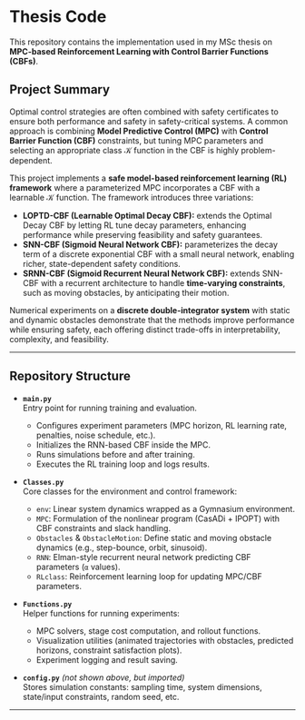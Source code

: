 # Thesis Code

This repository contains the implementation used in my MSc thesis on **MPC-based Reinforcement Learning with Control Barrier Functions (CBFs)**.

## Project Summary

Optimal control strategies are often combined with safety certificates to ensure both performance and safety in safety-critical systems. A common approach is combining **Model Predictive Control (MPC)** with **Control Barrier Function (CBF)** constraints, but tuning MPC parameters and selecting an appropriate class $\mathcal{K}$ function in the CBF is highly problem-dependent.

This project implements a **safe model-based reinforcement learning (RL) framework** where a parameterized MPC incorporates a CBF with a learnable $\mathcal{K}$ function. The framework introduces three variations:

- **LOPTD-CBF (Learnable Optimal Decay CBF):** extends the Optimal Decay CBF by letting RL tune decay parameters, enhancing performance while preserving feasibility and safety guarantees.  
- **SNN-CBF (Sigmoid Neural Network CBF):** parameterizes the decay term of a discrete exponential CBF with a small neural network, enabling richer, state-dependent safety conditions.  
- **SRNN-CBF (Sigmoid Recurrent Neural Network CBF):** extends SNN-CBF with a recurrent architecture to handle **time-varying constraints**, such as moving obstacles, by anticipating their motion.  

Numerical experiments on a **discrete double-integrator system** with static and dynamic obstacles demonstrate that the methods improve performance while ensuring safety, each offering distinct trade-offs in interpretability, complexity, and feasibility.

---

## Repository Structure

- **`main.py`**  
  Entry point for running training and evaluation.  
  - Configures experiment parameters (MPC horizon, RL learning rate, penalties, noise schedule, etc.).  
  - Initializes the RNN-based CBF inside the MPC.  
  - Runs simulations before and after training.  
  - Executes the RL training loop and logs results.

- **`Classes.py`**  
  Core classes for the environment and control framework:  
  - `env`: Linear system dynamics wrapped as a Gymnasium environment.  
  - `MPC`: Formulation of the nonlinear program (CasADi + IPOPT) with CBF constraints and slack handling.  
  - `Obstacles` & `ObstacleMotion`: Define static and moving obstacle dynamics (e.g., step-bounce, orbit, sinusoid).  
  - `RNN`: Elman-style recurrent neural network predicting CBF parameters (`α` values).  
  - `RLclass`: Reinforcement learning loop for updating MPC/CBF parameters.

- **`Functions.py`**  
  Helper functions for running experiments:  
  - MPC solvers, stage cost computation, and rollout functions.  
  - Visualization utilities (animated trajectories with obstacles, predicted horizons, constraint satisfaction plots).  
  - Experiment logging and result saving.

- **`config.py`** *(not shown above, but imported)*  
  Stores simulation constants: sampling time, system dimensions, state/input constraints, random seed, etc.

---
